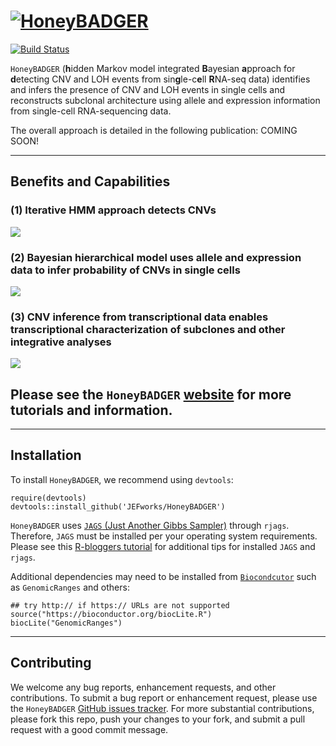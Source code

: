 # [![HoneyBADGER](http://jef.works/HoneyBADGER/assets/img/logo.png)](http://jef.works/HoneyBADGER)

[![Build Status](http://travis-ci.org/JEFworks/HoneyBADGER.svg?branch=master)](https://travis-ci.org/JEFworks/HoneyBADGER)

`HoneyBADGER` (**h**idden Markov model integrated **B**ayesian **a**pproach for **d**etecting CNV and LOH events from sin**g**le-c**e**ll **R**NA-seq data) identifies and infers the presence of CNV and LOH events in single cells and reconstructs subclonal architecture using allele and expression information from single-cell RNA-sequencing data. 

The overall approach is detailed in the following publication: COMING SOON!

---

## Benefits and Capabilities

### (1) Iterative HMM approach detects CNVs
![](http://jef.works/HoneyBADGER/assets/img/approach.png)

### (2) Bayesian hierarchical model uses allele and expression data to infer probability of CNVs in single cells
![](http://jef.works/HoneyBADGER/assets/img/example.png)

### (3) CNV inference from transcriptional data enables transcriptional characterization of subclones and other integrative analyses
![](http://jef.works/HoneyBADGER/assets/img/integration.png)


## Please see the `HoneyBADGER` [website](http://jef.works/HoneyBADGER/) for more tutorials and information.

---

## Installation

To install `HoneyBADGER`, we recommend using `devtools`:

```
require(devtools)
devtools::install_github('JEFworks/HoneyBADGER')
```

`HoneyBADGER` uses [`JAGS` (Just Another Gibbs Sampler)](http://mcmc-jags.sourceforge.net/) through `rjags`. Therefore, `JAGS` must be installed per your operating system requirements. Please see this [R-bloggers tutorial](https://www.r-bloggers.com/getting-started-with-jags-rjags-and-bayesian-modelling/) for additional tips for installed `JAGS` and `rjags`.

Additional dependencies may need to be installed from [`Biocondcutor`](https://www.bioconductor.org/install/) such as `GenomicRanges` and others:

```
## try http:// if https:// URLs are not supported
source("https://bioconductor.org/biocLite.R")
biocLite("GenomicRanges")
```

---

## Contributing

We welcome any bug reports, enhancement requests, and other contributions. To submit a bug report or enhancement request, please use the `HoneyBADGER` <a href="http://github.com/JEFworks/HoneyBADGER/issues">GitHub issues tracker</a>. For more substantial contributions, please fork this repo, push your changes to your fork, and submit a pull request with a good commit message.

